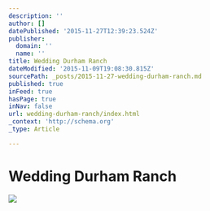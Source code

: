 ```yaml
---
description: ''
author: []
datePublished: '2015-11-27T12:39:23.524Z'
publisher:
  domain: ''
  name: ''
title: Wedding Durham Ranch
dateModified: '2015-11-09T19:08:30.815Z'
sourcePath: _posts/2015-11-27-wedding-durham-ranch.md
published: true
inFeed: true
hasPage: true
inNav: false
url: wedding-durham-ranch/index.html
_context: 'http://schema.org'
_type: Article

---
```

# Wedding Durham Ranch
![](https://the-grid-user-content.s3-us-west-2.amazonaws.com/b0b05165-525c-4e48-abb8-ea192ee6ed16.png)